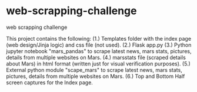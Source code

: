 # web-scrapping-challenge
web scrapping challenge

This project contains the following:
(1.) Templates folder with the index page (web design/Jinja logic) and css file (not used).
(2.) Flask app.py 
(3.) Python jupyter notebook "mars_pandas" to scrape latest news, mars stats, pictures, details from multiple websites on Mars. 
(4.) marsstats file (scraped details about Mars) in html format (written just for visual verification purposes).
(5.) External python module "scape_mars" to scrape latest news, mars stats, pictures, details from multiple websites on Mars. 
(6.) Top and Bottom Half screen captures for the Index page.
